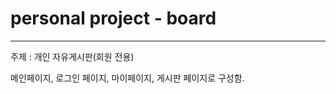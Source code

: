 # personal project - board
---------------

주제 : 개인 자유게시판(회원 전용)


메인페이지, 로그인 페이지,
마이페이지, 게시판 페이지로 구성함.
